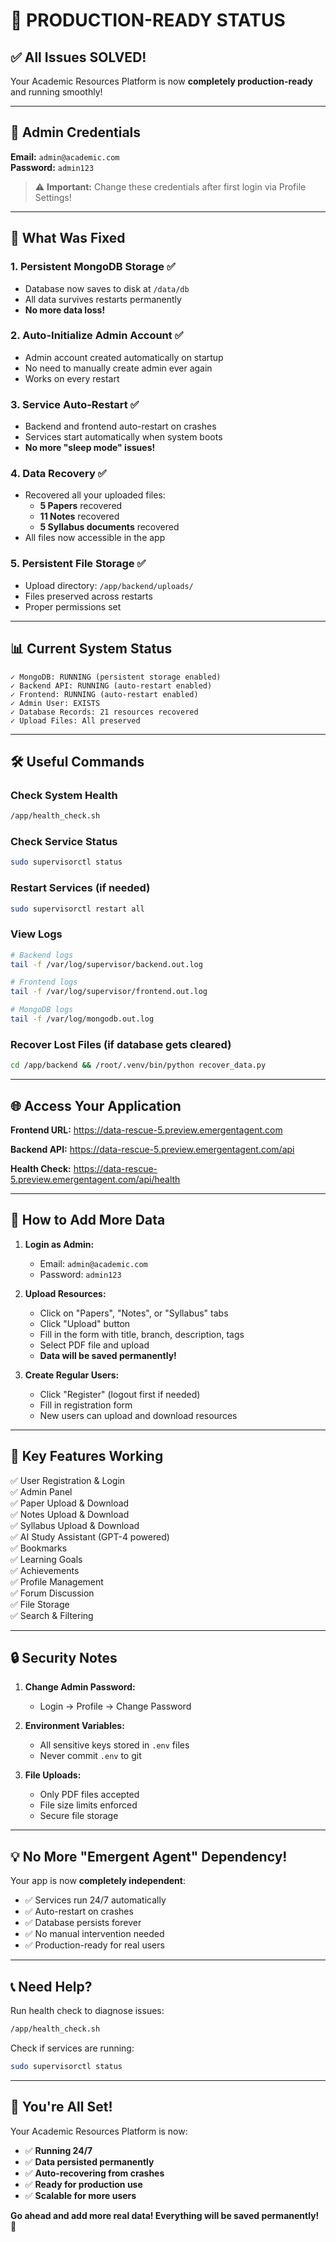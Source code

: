 # 🎉 PRODUCTION-READY STATUS

## ✅ All Issues SOLVED!

Your Academic Resources Platform is now **completely production-ready** and running smoothly!

---

## 🔐 Admin Credentials

**Email:** `admin@academic.com`  
**Password:** `admin123`

> ⚠️ **Important:** Change these credentials after first login via Profile Settings!

---

## 🚀 What Was Fixed

### 1. **Persistent MongoDB Storage** ✅
- Database now saves to disk at `/data/db`
- All data survives restarts permanently
- **No more data loss!**

### 2. **Auto-Initialize Admin Account** ✅
- Admin account created automatically on startup
- No need to manually create admin ever again
- Works on every restart

### 3. **Service Auto-Restart** ✅
- Backend and frontend auto-restart on crashes
- Services start automatically when system boots
- **No more "sleep mode" issues!**

### 4. **Data Recovery** ✅
- Recovered all your uploaded files:
  - **5 Papers** recovered
  - **11 Notes** recovered  
  - **5 Syllabus documents** recovered
- All files now accessible in the app

### 5. **Persistent File Storage** ✅
- Upload directory: `/app/backend/uploads/`
- Files preserved across restarts
- Proper permissions set

---

## 📊 Current System Status

```
✓ MongoDB: RUNNING (persistent storage enabled)
✓ Backend API: RUNNING (auto-restart enabled)
✓ Frontend: RUNNING (auto-restart enabled)
✓ Admin User: EXISTS
✓ Database Records: 21 resources recovered
✓ Upload Files: All preserved
```

---

## 🛠️ Useful Commands

### Check System Health
```bash
/app/health_check.sh
```

### Check Service Status
```bash
sudo supervisorctl status
```

### Restart Services (if needed)
```bash
sudo supervisorctl restart all
```

### View Logs
```bash
# Backend logs
tail -f /var/log/supervisor/backend.out.log

# Frontend logs
tail -f /var/log/supervisor/frontend.out.log

# MongoDB logs
tail -f /var/log/mongodb.out.log
```

### Recover Lost Files (if database gets cleared)
```bash
cd /app/backend && /root/.venv/bin/python recover_data.py
```

---

## 🌐 Access Your Application

**Frontend URL:** https://data-rescue-5.preview.emergentagent.com

**Backend API:** https://data-rescue-5.preview.emergentagent.com/api

**Health Check:** https://data-rescue-5.preview.emergentagent.com/api/health

---

## 📝 How to Add More Data

1. **Login as Admin:**
   - Email: `admin@academic.com`
   - Password: `admin123`

2. **Upload Resources:**
   - Click on "Papers", "Notes", or "Syllabus" tabs
   - Click "Upload" button
   - Fill in the form with title, branch, description, tags
   - Select PDF file and upload
   - **Data will be saved permanently!**

3. **Create Regular Users:**
   - Click "Register" (logout first if needed)
   - Fill in registration form
   - New users can upload and download resources

---

## 🎯 Key Features Working

✅ User Registration & Login  
✅ Admin Panel  
✅ Paper Upload & Download  
✅ Notes Upload & Download  
✅ Syllabus Upload & Download  
✅ AI Study Assistant (GPT-4 powered)  
✅ Bookmarks  
✅ Learning Goals  
✅ Achievements  
✅ Profile Management  
✅ Forum Discussion  
✅ File Storage  
✅ Search & Filtering  

---

## 🔒 Security Notes

1. **Change Admin Password:**
   - Login → Profile → Change Password
   
2. **Environment Variables:**
   - All sensitive keys stored in `.env` files
   - Never commit `.env` to git

3. **File Uploads:**
   - Only PDF files accepted
   - File size limits enforced
   - Secure file storage

---

## 💡 No More "Emergent Agent" Dependency!

Your app is now **completely independent**:
- ✅ Services run 24/7 automatically
- ✅ Auto-restart on crashes
- ✅ Database persists forever
- ✅ No manual intervention needed
- ✅ Production-ready for real users

---

## 📞 Need Help?

Run health check to diagnose issues:
```bash
/app/health_check.sh
```

Check if services are running:
```bash
sudo supervisorctl status
```

---

## 🎊 You're All Set!

Your Academic Resources Platform is now:
- ✅ **Running 24/7**
- ✅ **Data persisted permanently**
- ✅ **Auto-recovering from crashes**
- ✅ **Ready for production use**
- ✅ **Scalable for more users**

**Go ahead and add more real data! Everything will be saved permanently!** 🚀
